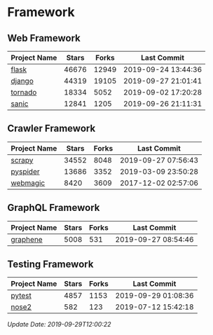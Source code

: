 # Framework

## Web Framework

| Project Name | Stars | Forks | Last Commit |
| ------------ | ----- | ----- | ----------- |
| [flask](https://github.com/pallets/flask) | 46676 | 12949 | 2019-09-24 13:44:36 |
| [django](https://github.com/django/django) | 44319 | 19105 | 2019-09-27 21:01:41 |
| [tornado](https://github.com/tornadoweb/tornado) | 18334 | 5052 | 2019-09-02 17:20:28 |
| [sanic](https://github.com/huge-success/sanic) | 12841 | 1205 | 2019-09-26 21:11:31 |

## Crawler Framework

| Project Name | Stars | Forks | Last Commit |
| ------------ | ----- | ----- | ----------- |
| [scrapy](https://github.com/scrapy/scrapy) | 34552 | 8048 | 2019-09-27 07:56:43 |
| [pyspider](https://github.com/binux/pyspider) | 13686 | 3352 | 2019-03-09 23:50:28 |
| [webmagic](https://github.com/code4craft/webmagic) | 8420 | 3609 | 2017-12-02 02:57:06 |

## GraphQL Framework

| Project Name | Stars | Forks | Last Commit |
| ------------ | ----- | ----- | ----------- |
| [graphene](https://github.com/graphql-python/graphene) | 5008 | 531 | 2019-09-27 08:54:46 |

## Testing Framework

| Project Name | Stars | Forks | Last Commit |
| ------------ | ----- | ----- | ----------- |
| [pytest](https://github.com/pytest-dev/pytest) | 4857 | 1153 | 2019-09-29 01:08:36 |
| [nose2](https://github.com/nose-devs/nose2) | 582 | 123 | 2019-07-12 15:42:18 |

*Update Date: 2019-09-29T12:00:22*